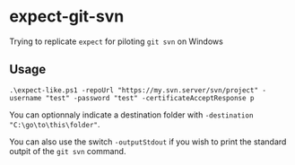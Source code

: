 # expect-git-svn
Trying to replicate `expect` for piloting `git svn` on Windows

## Usage

`.\expect-like.ps1 -repoUrl "https://my.svn.server/svn/project" -username "test" -password "test" -certificateAcceptResponse p`

You can optionnaly indicate a destination folder with `-destination "C:\go\to\this\folder"`.

You can also use the switch `-outputStdout` if you wish to print the standard outpit of the `git svn` command.